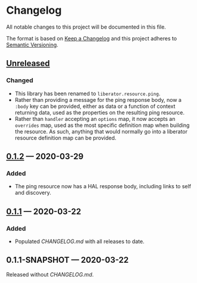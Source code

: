 # Changelog

All notable changes to this project will be documented in this file.

The format is based on [Keep a Changelog](http://keepachangelog.com)
and this project adheres to
[Semantic Versioning](http://semver.org/spec/v2.0.0.html).

## [Unreleased]

### Changed

- This library has been renamed to `liberator.resource.ping`.
- Rather than providing a message for the ping response body, now a `:body`
  key can be provided, either as data or a function of context returning data,
  used as the properties on the resulting ping resource.
- Rather than `handler` accepting an `options` map, it now accepts an
  `overrides` map, used as the most specific definition map when building the
  resource. As such, anything that would normally go into a liberator resource
  definition map can be provided.

## [0.1.2] — 2020-03-29

### Added

- The ping resource now has a HAL response body, including links to self and
  discovery.

## [0.1.1] — 2020-03-22

### Added

- Populated _CHANGELOG.md_ with all releases to date.

## 0.1.1-SNAPSHOT — 2020-03-22

Released without _CHANGELOG.md_.


[0.1.1]: https://github.com/logicblocks/liberator.resource.ping/compare/0.1.1-SNAPSHOT...0.1.1
[0.1.2]: https://github.com/logicblocks/liberator.resource.ping/compare/0.1.1...0.1.2
[Unreleased]: https://github.com/logicblocks/liberator.resource.ping/compare/0.1.2...HEAD
